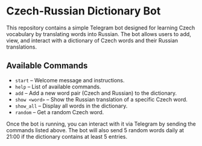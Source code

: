 # Czech-Russian Dictionary Bot 

This repository contains a simple Telegram bot designed for learning Czech vocabulary by translating words into Russian. The bot allows users to add, view, and interact with a dictionary of Czech words and their Russian translations.

## Available Commands

- `start` – Welcome message and instructions.
- `help` – List of available commands.
- `add` – Add a new word pair (Czech and Russian) to the dictionary.
- `show <word>` – Show the Russian translation of a specific Czech word.
- `show_all` – Display all words in the dictionary.
- `random` – Get a random Czech word.

Once the bot is running, you can interact with it via Telegram by sending the commands listed above. The bot will also send 5 random words daily at 21:00 if the dictionary contains at least 5 entries.

